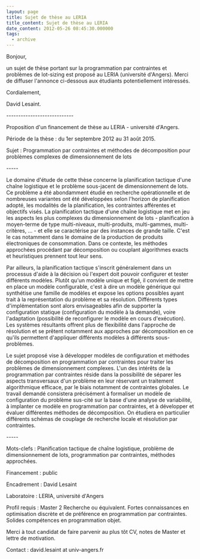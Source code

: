 ```yaml
---
layout: page
title: Sujet de thèse au LERIA
title_content: Sujet de thèse au LERIA
date_content: 2012-05-26 08:45:30.000000
tags:
  - archive
---
```



Bonjour,



un sujet de thèse portant sur la programmation par contraintes et problèmes de
lot-sizing est proposé au LERIA (université d'Angers). Merci de diffuser
l'annonce ci-dessous aux étudiants potentiellement intéressés.



Cordialement,



David Lesaint.



  



\----------------------------



Proposition d'un financement de thèse au LERIA - université d'Angers.



Période de la thèse : du 1er septembre 2012 au 31 août 2015.



Sujet : Programmation par contraintes et méthodes de décomposition pour
problèmes complexes de dimensionnement de lots



\-----



Le domaine d'étude de cette thèse concerne la planification tactique d'une
chaîne logistique et le problème sous-jacent de dimensionnement de lots. Ce
problème a été abondamment étudié en recherche opérationnelle et de nombreuses
variantes ont été développées selon l'horizon de planification adopté, les
modalités de la planification, les contraintes afférentes et objectifs visés.
La planification tactique d'une chaîne logistique met en jeu les aspects les
plus complexes du dimensionnement de lots - planification à moyen-terme de
type multi-niveaux, multi-produits, multi-gammes, multi-critères, ... - et
elle se caractérise par des instances de grande taille. C'est le cas notamment
dans le domaine de la production de produits électroniques de consommation.
Dans ce contexte, les méthodes approchées procédant par décomposition ou
couplant algorithmes exacts et heuristiques prennent tout leur sens.



Par ailleurs, la planification tactique s'inscrit généralement dans un
processus d'aide à la décision où l'expert doit pouvoir configurer et tester
différents modèles. Plutôt qu'un modèle unique et figé, il convient de mettre
en place un modèle configurable, c'est à dire un modèle générique qui
synthétise une famille de modèles et expose les options possibles ayant trait
à la représentation du problème et sa résolution. Différents types
d'implémentation sont alors envisageables afin de supporter la configuration
statique (configuration du modèle à la demande), voire l'adaptation
(possibilité de reconfigurer le modèle en cours d'exécution). Les systèmes
résultants offrent plus de flexibilité dans l'approche de résolution et se
prêtent notamment aux approches par décomposition en ce qu'ils permettent
d'appliquer différents modèles à différents sous-problèmes.



Le sujet proposé vise à développer modèles de configuration et méthodes de
décomposition en programmation par contraintes pour traiter les problèmes de
dimensionnement complexes. L'un des intérêts de la programmation par
contraintes réside dans la possibilité de séparer les aspects transversaux
d'un problème en leur réservant un traitement algorithmique efficace, par le
biais notamment de contraintes globales. Le travail demandé consistera
précisément à formaliser un modèle de configuration du problème sus-cité sur
la base d'une analyse de variabilité, à implanter ce modèle en programmation
par contraintes, et à développer et évaluer différentes méthodes de
décomposition. On étudiera en particulier différents schémas de couplage de
recherche locale et résolution par contraintes.



\-----



Mots-clefs : Planification tactique de chaîne logistique, problème de
dimensionnement de lots, programmation par contraintes, méthodes approchées.



Financement : public



Encadrement : David Lesaint



Laboratoire : LERIA, université d'Angers



Profil requis : Master 2 Recherche ou équivalent. Fortes connaissances en
optimisation discrète et de préférence en programmation par contraintes.
Solides compétences en programmation objet.



  



Merci à tout candidat de faire parvenir au plus tôt CV, notes de Master et
lettre de motivation.



Contact : david.lesaint at univ-angers.fr



